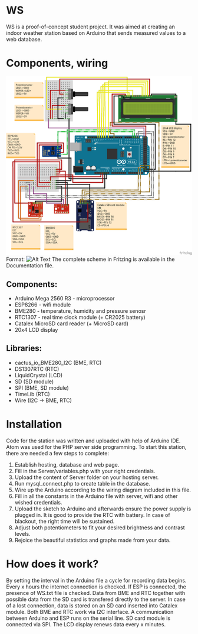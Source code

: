 # WS
WS is a proof-of-concept student project. It was aimed at creating an indoor weather station based on Arduino that sends measured values to a web database.

# Components, wiring
![Wiring diagram](/Documentation/WS_diagram.png)
Format: ![Alt Text](url)
The complete scheme in Fritzing is available in the Documentation file.

## Components:
* Arduino Mega 2560 R3 - microprocessor
* ESP8266 - wifi module
* BME280 - temperature, humidity and pressure senosr
* RTC1307 - real time clock module (+ CR2025 battery)
* Catalex MicroSD card reader (+ MicroSD card)
* 20x4 LCD display

## Libraries:
* cactus_io_BME280_I2C (BME, RTC)
* DS1307RTC (RTC)
* LiquidCrystal (LCD)
* SD (SD module)
* SPI (BME, SD module)
* TimeLib (RTC)
* Wire (I2C -> BME, RTC)

# Installation
Code for the station was written and uploaded with help of Arduino IDE.  Atom was used for the PHP server side programming. To start this station, there are needed a few steps to complete:
1. Establish hosting, database and web page.
2. Fill in the Server/variables.php with your right credentials.
3. Upload the content of Server folder on your hosting server.
4. Run mysql_connect.php to create table in the database.
5. Wire up the Arduino according to the wiring diagram included in this file.
6. Fill in all the constants in the Arduino file with server, wifi and other wished credentials.
7. Upload the sketch to Arduino and afterwards ensure the power supply is plugged in. It is good to provide the RTC with battery. In case of blackout, the right time will be sustained.
8. Adjust both potentiometers to fit your desired brightness and contrast levels.
9. Rejoice the beautiful statistics and graphs made from your data.

# How does it work?
By setting the interval in the Arduino file a cycle for recording data begins. Every x hours the internet connection is checked. If ESP is connected, the presence of WS.txt file is checked. Data from BME and RTC together with possible data from the SD card is transfered directly to the server. In case of a lost connection, data is stored on an SD card inserted into Catalex module. Both BME and RTC work via I2C interface. A communication between Arduino and ESP runs on the serial line. SD card module is connected via SPI. The LCD display renews data every x minutes.
